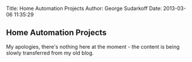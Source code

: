 Title: Home Automation Projects
Author: George Sudarkoff
Date: 2013-03-06 11:35:29

## Home Automation Projects

My apologies, there's nothing here at the moment - the content is being slowly transferred from my old blog.
